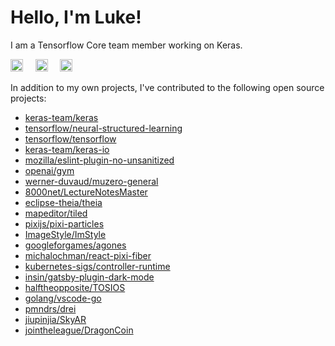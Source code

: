 # Hello, I'm Luke!
I am a Tensorflow Core team member working on Keras.

<a href="https://www.linkedin.com/in/luke-wood-886634102/" title="Linkedin"><img src="https://haifengjin.com/img/linkedin.svg" width="20"></a>
&nbsp; &nbsp;
<a href="https://scholar.google.com/citations?user=Nkq80jgAAAAJ&hl=en" title="Google Scholar"><img src="https://haifengjin.com/img/scholar.svg" width="20"></a>
&nbsp; &nbsp;
<a href="https://twitter.com/puppet_pals1" title="Twitter"><img src="https://haifengjin.com/img/twitter.svg" width="20"></a>
&nbsp; &nbsp;

In addition to my own projects, I've contributed to the following open source projects:
- [keras-team/keras](https://github.com/keras-team/keras)
- [tensorflow/neural-structured-learning](https://github.com/tensorflow/neural-structured-learning)
- [tensorflow/tensorflow](https://github.com/tensorflow/tensorflow)
- [keras-team/keras-io](https://github.com/keras-team/keras-io)
- [mozilla/eslint-plugin-no-unsanitized](https://github.com/mozilla/eslint-plugin-no-unsanitized)
- [openai/gym](https://github.com/openai/gym)
- [werner-duvaud/muzero-general](https://github.com/werner-duvaud/muzero-general)
- [8000net/LectureNotesMaster](https://github.com/8000net/LectureNotesMaster)
- [eclipse-theia/theia](https://github.com/eclipse-theia/theia)
- [mapeditor/tiled](https://github.com/mapeditor/tiled)
- [pixijs/pixi-particles](https://github.com/pixijs/pixi-particles)
- [ImageStyle/ImStyle](https://github.com/ImageStyle/ImStyle)
- [googleforgames/agones](https://github.com/googleforgames/agones)
- [michalochman/react-pixi-fiber](https://github.com/michalochman/react-pixi-fiber)
- [kubernetes-sigs/controller-runtime](https://github.com/kubernetes-sigs/controller-runtime)
- [insin/gatsby-plugin-dark-mode](https://github.com/insin/gatsby-plugin-dark-mode)
- [halftheopposite/TOSIOS](https://github.com/halftheopposite/TOSIOS)
- [golang/vscode-go](https://github.com/golang/vscode-go)
- [pmndrs/drei](https://github.com/pmndrs/drei)
- [jiupinjia/SkyAR](https://github.com/jiupinjia/SkyAR)
- [jointheleague/DragonCoin](https://github.com/jointheleague/DragonCoin)
